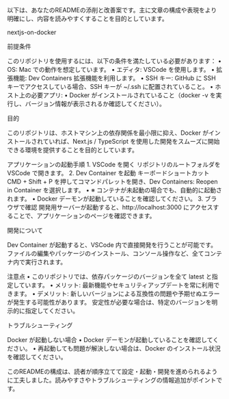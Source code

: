 以下は、あなたのREADMEの添削と改善案です。主に文章の構成や表現をより明確にし、内容を読みやすくすることを目的としています。

nextjs-on-docker

前提条件

このリポジトリを使用するには、以下の条件を満たしている必要があります：
	•	OS: Mac での動作を想定しています。
	•	エディタ: VSCode を使用します。
	•	拡張機能: Dev Containers 拡張機能を利用します。
	•	SSH キー: GitHub に SSH キーでアクセスしている場合、SSH キーが ~/.ssh に配置されていること。
	•	ホスト上の必要アプリ:
	•	Docker がインストールされていること（docker -v を実行し、バージョン情報が表示されるか確認してください）。

目的

このリポジトリは、ホストマシン上の依存関係を最小限に抑え、Docker がインストールされていれば、Next.js / TypeScript を使用した開発をスムーズに開始できる環境を提供することを目的としています。

アプリケーションの起動手順
	1.	VSCode を開く
リポジトリのルートフォルダを VSCode で開きます。
	2.	Dev Container を起動
キーボードショートカット CMD + Shift + P を押してコマンドパレットを開き、Dev Containers: Reopen in Container を選択します。
	•	※ コンテナが未起動の場合でも、自動的に起動されます。
	•	Docker デーモンが起動していることを確認してください。
	3.	ブラウザで確認
開発用サーバーが起動すると、http://localhost:3000 にアクセスすることで、アプリケーションのページを確認できます。

開発について

Dev Container が起動すると、VSCode 内で直接開発を行うことが可能です。
ファイルの編集やパッケージのインストール、コンソール操作など、全てコンテナ内で実行されます。

注意点
	•	このリポジトリでは、依存パッケージのバージョンを全て latest と指定しています。
	•	メリット: 最新機能やセキュリティアップデートを常に利用できます。
	•	デメリット: 新しいバージョンによる互換性の問題や予期せぬエラーが発生する可能性があります。
安定性が必要な場合は、特定のバージョンを明示的に指定してください。

トラブルシューティング

Docker が起動しない場合
	•	Docker デーモンが起動していることを確認してください。
	•	再起動しても問題が解決しない場合は、Docker のインストール状況を確認してください。

このREADMEの構成は、読者が順序立てて設定・起動・開発を進められるように工夫しました。読みやすさやトラブルシューティングの情報追加がポイントです。